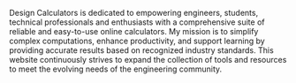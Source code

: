 Design Calculators is dedicated to empowering engineers, students, technical professionals and enthusiasts with a comprehensive suite of reliable and easy-to-use online calculators. My mission is to simplify complex computations, enhance productivity, and support learning by providing accurate results based on recognized industry standards. This website continuously strives to expand the collection of tools and resources to meet the evolving needs of the engineering community.
